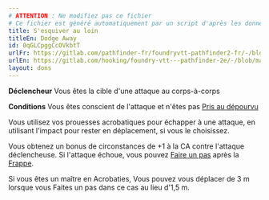 ```yaml
---
# ATTENTION : Ne modifiez pas ce fichier
# Ce fichier est généré automatiquement par un script d'après les données du module Foundry VTT officiel et de sa traduction
title: S'esquiver au loin
titleEn: Dodge Away
id: 0qGLCpggCcOVkbtT
urlFr: https://gitlab.com/pathfinder-fr/foundryvtt-pathfinder2-fr/-/blob/master/data/feats/0qGLCpggCcOVkbtT.htm
urlEn: https://gitlab.com/hooking/foundry-vtt---pathfinder-2e/-/blob/master/packs/data/feats.db/dodge-away.json
layout: dons
---
```

**Déclencheur** Vous êtes la cible d'une attaque au corps-à-corps

**Conditions** Vous êtes conscient de l'attaque et n'êtes pas [Pris au dépourvu](../conditions/pris-au-dépourvu.html)

Vous utilisez vos prouesses acrobatiques pour échapper à une attaque, en utilisant l'impact pour rester en déplacement, si vous le choisissez.

Vous obtenez un bonus de circonstances de +1 à la CA contre l'attaque déclencheuse. Si l'attaque échoue, vous pouvez [Faire un pas](../actions/faire-un-pas.html) après la [Frappe](../actions/frapper.html).

Si vous êtes un maître en Acrobaties, Vous pouvez vous déplacer de 3 m lorsque vous Faites un pas dans ce cas au lieu d'1,5 m.
